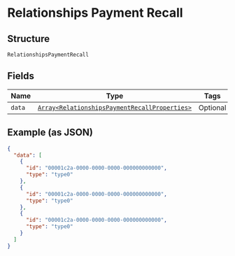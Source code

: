 
# Relationships Payment Recall

## Structure

`RelationshipsPaymentRecall`

## Fields

| Name | Type | Tags | Description |
|  --- | --- | --- | --- |
| `data` | [`Array<RelationshipsPaymentRecallProperties>`](../../doc/models/relationships-payment-recall-properties.md) | Optional | - |

## Example (as JSON)

```json
{
  "data": [
    {
      "id": "00001c2a-0000-0000-0000-000000000000",
      "type": "type0"
    },
    {
      "id": "00001c2a-0000-0000-0000-000000000000",
      "type": "type0"
    },
    {
      "id": "00001c2a-0000-0000-0000-000000000000",
      "type": "type0"
    }
  ]
}
```

